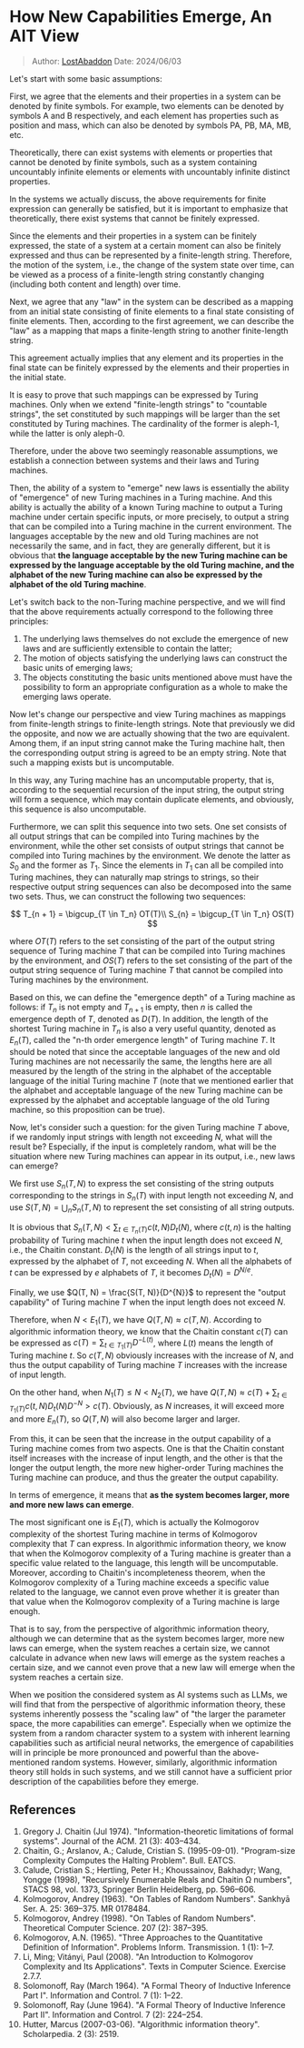 <script type="text/x-mathjax-config">
MathJax.Hub.Config({
	tex2jax: {
		displayMath: [ ['$$','$$'], ['\\[','\\]'] ],
		inlineMath: [ ['$','$'], ["\\(","\\)"] ],
		skipTags: ["script","noscript","style","textarea","pre","code"],
		processEscapes: true
	}
});
</script>
<script type="text/javascript" async src="https://cdnjs.cloudflare.com/ajax/libs/mathjax/2.7.1/MathJax.js?config=TeX-AMS-MML_HTMLorMML"></script>
<link rel="stylesheet" type="text/css" href="styles/main.css">
<script src="scripts/utils.js"></script>
<script src="scripts/theme.js"></script>

#	How New Capabilities Emerge, An AIT View

> Author: [LostAbaddon](lostabaddon@gmail.com)
> Date: 2024/06/03

Let's start with some basic assumptions:

First, we agree that the elements and their properties in a system can be denoted by finite symbols. For example, two elements can be denoted by symbols A and B respectively, and each element has properties such as position and mass, which can also be denoted by symbols PA, PB, MA, MB, etc.

Theoretically, there can exist systems with elements or properties that cannot be denoted by finite symbols, such as a system containing uncountably infinite elements or elements with uncountably infinite distinct properties.

In the systems we actually discuss, the above requirements for finite expression can generally be satisfied, but it is important to emphasize that theoretically, there exist systems that cannot be finitely expressed.

Since the elements and their properties in a system can be finitely expressed, the state of a system at a certain moment can also be finitely expressed and thus can be represented by a finite-length string. Therefore, the motion of the system, i.e., the change of the system state over time, can be viewed as a process of a finite-length string constantly changing (including both content and length) over time.

Next, we agree that any "law" in the system can be described as a mapping from an initial state consisting of finite elements to a final state consisting of finite elements. Then, according to the first agreement, we can describe the "law" as a mapping that maps a finite-length string to another finite-length string.

This agreement actually implies that any element and its properties in the final state can be finitely expressed by the elements and their properties in the initial state.

It is easy to prove that such mappings can be expressed by Turing machines. Only when we extend "finite-length strings" to "countable strings", the set constituted by such mappings will be larger than the set constituted by Turing machines. The cardinality of the former is aleph-1, while the latter is only aleph-0.

Therefore, under the above two seemingly reasonable assumptions, we establish a connection between systems and their laws and Turing machines.

Then, the ability of a system to "emerge" new laws is essentially the ability of "emergence" of new Turing machines in a Turing machine. And this ability is actually the ability of a known Turing machine to output a Turing machine under certain specific inputs, or more precisely, to output a string that can be compiled into a Turing machine in the current environment. The languages acceptable by the new and old Turing machines are not necessarily the same, and in fact, they are generally different, but it is obvious that **the language acceptable by the new Turing machine can be expressed by the language acceptable by the old Turing machine, and the alphabet of the new Turing machine can also be expressed by the alphabet of the old Turing machine**.

Let's switch back to the non-Turing machine perspective, and we will find that the above requirements actually correspond to the following three principles:

1. The underlying laws themselves do not exclude the emergence of new laws and are sufficiently extensible to contain the latter;
2. The motion of objects satisfying the underlying laws can construct the basic units of emerging laws;
3. The objects constituting the basic units mentioned above must have the possibility to form an appropriate configuration as a whole to make the emerging laws operate.

Now let's change our perspective and view Turing machines as mappings from finite-length strings to finite-length strings. Note that previously we did the opposite, and now we are actually showing that the two are equivalent. Among them, if an input string cannot make the Turing machine halt, then the corresponding output string is agreed to be an empty string. Note that such a mapping exists but is uncomputable.

In this way, any Turing machine has an uncomputable property, that is, according to the sequential recursion of the input string, the output string will form a sequence, which may contain duplicate elements, and obviously, this sequence is also uncomputable.

Furthermore, we can split this sequence into two sets. One set consists of all output strings that can be compiled into Turing machines by the environment, while the other set consists of output strings that cannot be compiled into Turing machines by the environment. We denote the latter as $S_0$ and the former as $T_1$. Since the elements in $T_1$ can all be compiled into Turing machines, they can naturally map strings to strings, so their respective output string sequences can also be decomposed into the same two sets. Thus, we can construct the following two sequences:

$$
T_{n + 1} = \bigcup_{T \in T_n} OT(T)\\
S_{n} = \bigcup_{T \in T_n} OS(T)
$$

where $OT(T)$ refers to the set consisting of the part of the output string sequence of Turing machine $T$ that can be compiled into Turing machines by the environment, and $OS(T)$ refers to the set consisting of the part of the output string sequence of Turing machine $T$ that cannot be compiled into Turing machines by the environment.

Based on this, we can define the "emergence depth" of a Turing machine as follows: if $T_n$ is not empty and $T_{n + 1}$ is empty, then $n$ is called the emergence depth of $T$, denoted as $D(T)$. In addition, the length of the shortest Turing machine in $T_n$ is also a very useful quantity, denoted as $E_n(T)$, called the "n-th order emergence length" of Turing machine $T$. It should be noted that since the acceptable languages of the new and old Turing machines are not necessarily the same, the lengths here are all measured by the length of the string in the alphabet of the acceptable language of the initial Turing machine $T$ (note that we mentioned earlier that the alphabet and acceptable language of the new Turing machine can be expressed by the alphabet and acceptable language of the old Turing machine, so this proposition can be true).

Now, let's consider such a question: for the given Turing machine $T$ above, if we randomly input strings with length not exceeding $N$, what will the result be? Especially, if the input is completely random, what will be the situation where new Turing machines can appear in its output, i.e., new laws can emerge?

We first use $S_n(T, N)$ to express the set consisting of the string outputs corresponding to the strings in $S_n(T)$ with input length not exceeding $N$, and use $S(T, N) = \bigcup_{n} S_n(T, N)$ to represent the set consisting of all string outputs.

It is obvious that $S_n(T, N) < \sum_{t \in T_n(T)} c(t, N) D_t(N)$, where $c(t, n)$ is the halting probability of Turing machine $t$ when the input length does not exceed $N$, i.e., the Chaitin constant. $D_t(N)$ is the length of all strings input to $t$, expressed by the alphabet of $T$, not exceeding $N$. When all the alphabets of $t$ can be expressed by $e$ alphabets of $T$, it becomes $D_t(N) = D^{N / e}$.

Finally, we use $Q(T, N) = \frac{S(T, N)}{D^{N}}$ to represent the "output capability" of Turing machine $T$ when the input length does not exceed $N$.

Therefore, when $N < E_1(T)$, we have $Q(T, N) \approx c(T, N)$. According to algorithmic information theory, we know that the Chaitin constant $c(T)$ can be expressed as $c(T) = \sum_{t \in T_1(T)} D^{- L(t)}$, where $L(t)$ means the length of Turing machine $t$. So $c(T, N)$ obviously increases with the increase of $N$, and thus the output capability of Turing machine $T$ increases with the increase of input length.

On the other hand, when $N_1(T) \le N < N_2(T)$, we have $Q(T, N) \approx c(T) + \sum_{t \in T_1(T)} c(t, N) D_t(N) D^{- N} > c(T)$. Obviously, as $N$ increases, it will exceed more and more $E_n(T)$, so $Q(T, N)$ will also become larger and larger.

From this, it can be seen that the increase in the output capability of a Turing machine comes from two aspects. One is that the Chaitin constant itself increases with the increase of input length, and the other is that the longer the output length, the more new higher-order Turing machines the Turing machine can produce, and thus the greater the output capability.

In terms of emergence, it means that **as the system becomes larger, more and more new laws can emerge**.

The most significant one is $E_1(T)$, which is actually the Kolmogorov complexity of the shortest Turing machine in terms of Kolmogorov complexity that $T$ can express. In algorithmic information theory, we know that when the Kolmogorov complexity of a Turing machine is greater than a specific value related to the language, this length will be uncomputable. Moreover, according to Chaitin's incompleteness theorem, when the Kolmogorov complexity of a Turing machine exceeds a specific value related to the language, we cannot even prove whether it is greater than that value when the Kolmogorov complexity of a Turing machine is large enough.

That is to say, from the perspective of algorithmic information theory, although we can determine that as the system becomes larger, more new laws can emerge, when the system reaches a certain size, we cannot calculate in advance when new laws will emerge as the system reaches a certain size, and we cannot even prove that a new law will emerge when the system reaches a certain size.

When we position the considered system as AI systems such as LLMs, we will find that from the perspective of algorithmic information theory, these systems inherently possess the "scaling law" of "the larger the parameter space, the more capabilities can emerge". Especially when we optimize the system from a random character system to a system with inherent learning capabilities such as artificial neural networks, the emergence of capabilities will in principle be more pronounced and powerful than the above-mentioned random systems. However, similarly, algorithmic information theory still holds in such systems, and we still cannot have a sufficient prior description of the capabilities before they emerge.

##	References

1.	Gregory J. Chaitin (Jul 1974). "Information-theoretic limitations of formal systems". Journal of the ACM. 21 (3): 403–434.
2.	Chaitin, G.; Arslanov, A.; Calude, Cristian S. (1995-09-01). "Program-size Complexity Computes the Halting Problem". Bull. EATCS.
3.	Calude, Cristian S.; Hertling, Peter H.; Khoussainov, Bakhadyr; Wang, Yongge (1998), "Recursively Enumerable Reals and Chaitin Ω numbers", STACS 98, vol. 1373, Springer Berlin Heidelberg, pp. 596–606.
4.	Kolmogorov, Andrey (1963). "On Tables of Random Numbers". Sankhyā Ser. A. 25: 369–375. MR 0178484.
5.	Kolmogorov, Andrey (1998). "On Tables of Random Numbers". Theoretical Computer Science. 207 (2): 387–395.
6.	Kolmogorov, A.N. (1965). "Three Approaches to the Quantitative Definition of Information". Problems Inform. Transmission. 1 (1): 1–7.
7.	Li, Ming; Vitányi, Paul (2008). "An Introduction to Kolmogorov Complexity and Its Applications". Texts in Computer Science. Exercise 2.7.7.
8.	Solomonoff, Ray (March 1964). "A Formal Theory of Inductive Inference Part I". Information and Control. 7 (1): 1–22.
9.	Solomonoff, Ray (June 1964). "A Formal Theory of Inductive Inference Part II". Information and Control. 7 (2): 224–254.
10.	Hutter, Marcus (2007-03-06). "Algorithmic information theory". Scholarpedia. 2 (3): 2519.

<script src="scripts/extension.js"></script>
<script src="scripts/dehead.js"></script>